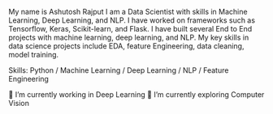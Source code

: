 My name is Ashutosh Rajput
I am a Data Scientist with skills in Machine Learning, Deep Learning, and NLP. I have worked on frameworks such as Tensorflow, Keras, Scikit-learn, and Flask. I have built several End to End projects with machine learning, deep learning, and NLP.
My key skills in data science projects include EDA, feature Engineering, data cleaning, model training.

Skills: Python / Machine Learning / Deep Learning / NLP / Feature Engineering

🔭 I’m currently working in Deep Learning
🌱 I’m currently exploring Computer Vision

<!---
ashutoshrajput96/ashutoshrajput96 is a ✨ special ✨ repository because its `README.md` (this file) appears on your GitHub profile.
You can click the Preview link to take a look at your changes.
--->
